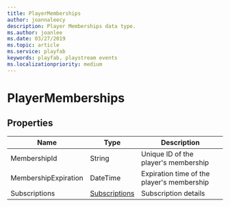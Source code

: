 ```yaml
---
title: PlayerMemberships
author: joannaleecy
description: Player Memberships data type.
ms.author: joanlee
ms.date: 03/27/2019
ms.topic: article
ms.service: playfab
keywords: playfab, playstream events
ms.localizationpriority: medium
---
```


# PlayerMemberships

## Properties

|Name|Type|Description|
|----|-----|-----|
|MembershipId|String|Unique ID of the player's membership|
|MembershipExpiration|DateTime|Expiration time of the player's membership|
|Subscriptions|[Subscriptions](subscriptions.md)|Subscription details|
